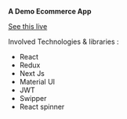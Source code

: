 **A Demo Ecommerce App**

[See this live](https://commerci.vercel.app)

Involved Technologies & libraries : 
 - React
 - Redux
 - Next Js
 -  Material UI
 - JWT
 - Swipper
 - React spinner
